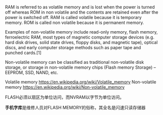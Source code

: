 RAM is referred to as volatile memory and is lost when the power is turned off whereas ROM in non volatile and the contents are retained even after the power is switched off. RAM is called volatile because it is temporary memory. ROM is called non volatile because it is permanent memory.


Examples of non-volatile memory include read-only memory, flash memory, ferroelectric RAM, most types of magnetic computer storage devices (e.g. hard disk drives, solid state drives, floppy disks, and magnetic tape), optical discs, and early computer storage methods such as paper tape and punched cards.[1]

Non-volatile memory can be classified as traditional non-volatile disk storage, or storage in non-volatile memory chips (Flash memory Storage) – EEPROM, SSD, NAND, etc.


Volatile memory
    https://en.wikipedia.org/wiki/Volatile_memory
Non-volatile memory
    https://en.wikipedia.org/wiki/Non-volatile_memory


FLASH必须以扇区为单位访问，而NVRAM以字节为单位访问。

**手机字库**是维修人员对FLASH MEMORY的俗称，其全名是闪速只读存储器


